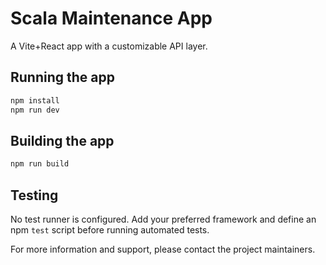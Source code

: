 # Scala Maintenance App

A Vite+React app with a customizable API layer.

## Running the app

```bash
npm install
npm run dev
```

## Building the app

```bash
npm run build
```

## Testing

No test runner is configured. Add your preferred framework and define an npm
`test` script before running automated tests.

For more information and support, please contact the project maintainers.
